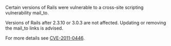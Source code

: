 Certain versions of Rails were vulnerable to a cross-site scripting vulnerability mail\_to.

Versions of Rails after 2.3.10 or 3.0.3 are not affected. Updating or removing the mail\_to links is advised.

For more details see [CVE-2011-0446](http://groups.google.com/group/rubyonrails-security/browse_thread/thread/f02a48ede8315f81).
